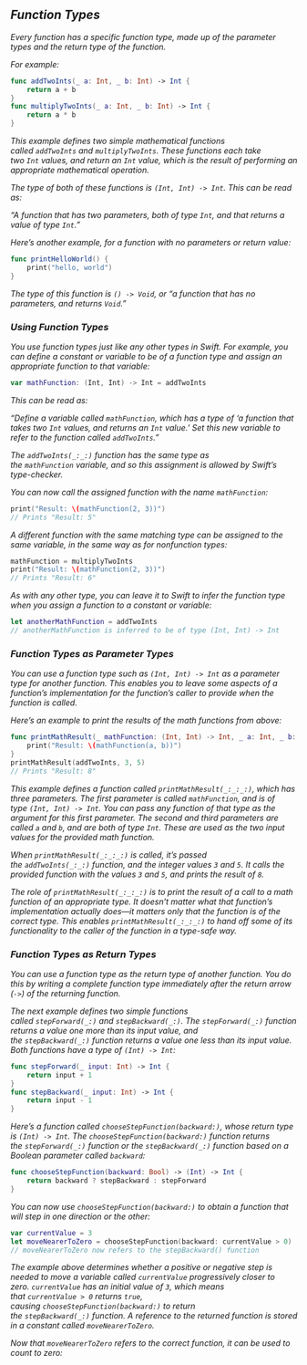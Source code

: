 ## *Function Types*

*Every function has a specific function type, made up of the parameter types and the return type of the function.*

*For example:*

```swift
func addTwoInts(_ a: Int, _ b: Int) -> Int {
    return a + b
}
func multiplyTwoInts(_ a: Int, _ b: Int) -> Int {
    return a * b
}
```

*This example defines two simple mathematical functions called `addTwoInts` and `multiplyTwoInts`. These functions each take two `Int` values, and return an `Int` value, which is the result of performing an appropriate mathematical operation.*

*The type of both of these functions is `(Int, Int) -> Int`. This can be read as:*

*“A function that has two parameters, both of type `Int`, and that returns a value of type `Int`.”*

*Here’s another example, for a function with no parameters or return value:*

```swift
func printHelloWorld() {
    print("hello, world")
}
```

*The type of this function is `() -> Void`, or “a function that has no parameters, and returns `Void`.”*

### *Using Function Types*

*You use function types just like any other types in Swift. For example, you can define a constant or variable to be of a function type and assign an appropriate function to that variable:*

```swift
var mathFunction: (Int, Int) -> Int = addTwoInts
```

*This can be read as:*

*“Define a variable called `mathFunction`, which has a type of ‘a function that takes two `Int` values, and returns an `Int` value.’ Set this new variable to refer to the function called `addTwoInts`.”*

*The `addTwoInts(_:_:)` function has the same type as the `mathFunction` variable, and so this assignment is allowed by Swift’s type-checker.*

*You can now call the assigned function with the name `mathFunction`:*

```swift
print("Result: \(mathFunction(2, 3))")
// Prints "Result: 5"
```

*A different function with the same matching type can be assigned to the same variable, in the same way as for nonfunction types:*

```swift
mathFunction = multiplyTwoInts
print("Result: \(mathFunction(2, 3))")
// Prints "Result: 6"
```

*As with any other type, you can leave it to Swift to infer the function type when you assign a function to a constant or variable:*

```swift
let anotherMathFunction = addTwoInts
// anotherMathFunction is inferred to be of type (Int, Int) -> Int
```



### *Function Types as Parameter Types*

*You can use a function type such as `(Int, Int) -> Int` as a parameter type for another function. This enables you to leave some aspects of a function’s implementation for the function’s caller to provide when the function is called.*

*Here’s an example to print the results of the math functions from above:*

```swift
func printMathResult(_ mathFunction: (Int, Int) -> Int, _ a: Int, _ b: Int) {
    print("Result: \(mathFunction(a, b))")
}
printMathResult(addTwoInts, 3, 5)
// Prints "Result: 8"
```

*This example defines a function called `printMathResult(_:_:_:)`, which has three parameters. The first parameter is called `mathFunction`, and is of type `(Int, Int) -> Int`. You can pass any function of that type as the argument for this first parameter. The second and third parameters are called `a` and `b`, and are both of type `Int`. These are used as the two input values for the provided math function.*

*When `printMathResult(_:_:_:)` is called, it’s passed the `addTwoInts(_:_:)` function, and the integer values `3` and `5`. It calls the provided function with the values `3` and `5`, and prints the result of `8`.*

*The role of `printMathResult(_:_:_:)` is to print the result of a call to a math function of an appropriate type. It doesn’t matter what that function’s implementation actually does—it matters only that the function is of the correct type. This enables `printMathResult(_:_:_:)` to hand off some of its functionality to the caller of the function in a type-safe way.*



### *Function Types as Return Types*

*You can use a function type as the return type of another function. You do this by writing a complete function type immediately after the return arrow (`->`) of the returning function.*

*The next example defines two simple functions called `stepForward(_:)` and `stepBackward(_:)`. The `stepForward(_:)` function returns a value one more than its input value, and the `stepBackward(_:)` function returns a value one less than its input value. Both functions have a type of `(Int) -> Int`:*

```swift
func stepForward(_ input: Int) -> Int {
    return input + 1
}
func stepBackward(_ input: Int) -> Int {
    return input - 1
}
```

*Here’s a function called `chooseStepFunction(backward:)`, whose return type is `(Int) -> Int`. The `chooseStepFunction(backward:)` function returns the `stepForward(_:)` function or the `stepBackward(_:)` function based on a Boolean parameter called `backward`:*

```swift
func chooseStepFunction(backward: Bool) -> (Int) -> Int {
    return backward ? stepBackward : stepForward
}
```

*You can now use `chooseStepFunction(backward:)` to obtain a function that will step in one direction or the other:*

```swift
var currentValue = 3
let moveNearerToZero = chooseStepFunction(backward: currentValue > 0)
// moveNearerToZero now refers to the stepBackward() function
```

*The example above determines whether a positive or negative step is needed to move a variable called `currentValue` progressively closer to zero. `currentValue` has an initial value of `3`, which means that `currentValue > 0` returns `true`, causing `chooseStepFunction(backward:)` to return the `stepBackward(_:)` function. A reference to the returned function is stored in a constant called `moveNearerToZero`.*

*Now that `moveNearerToZero` refers to the correct function, it can be used to count to zero:*

```swift

```


